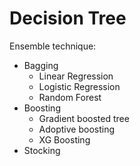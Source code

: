 # Decision Tree
Ensemble technique:
- Bagging
  - Linear Regression 
  - Logistic Regression
  - Random Forest
- Boosting 
  - Gradient boosted tree
  - Adoptive boosting
  - XG Boosting
- Stocking
